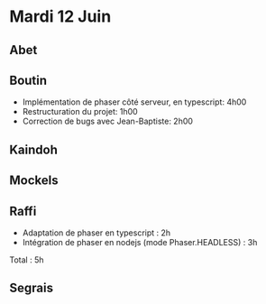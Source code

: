 # Mardi 12 Juin

Abet
----


Boutin
------
- Implémentation de phaser côté serveur, en typescript: 4h00
- Restructuration du projet: 1h00
- Correction de bugs avec Jean-Baptiste: 2h00


Kaindoh
-------


Mockels
-------



Raffi
-----
- Adaptation de phaser en typescript : 2h
- Intégration de phaser en nodejs (mode Phaser.HEADLESS) : 3h

Total : 5h

Segrais
-------
